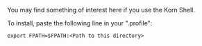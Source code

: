 You may find something of interest here if you use the Korn Shell.

To install, paste the following line in your ".profile":

```ksh
export FPATH=$FPATH:<Path to this directory>
```
